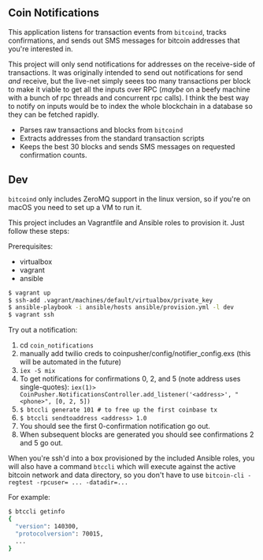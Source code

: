 ## Coin Notifications

This application listens for transaction events from `bitcoind`, tracks confirmations, and sends out SMS messages for bitcoin addresses that you're interested in.

This project will only send notifications for addresses on the receive-side of transactions. It was originally intended to send out notifications for send _and_ receive, but the live-net simply seees too many transactions per block to make it viable to get all the inputs over RPC (_maybe_ on a beefy machine with a bunch of rpc threads and concurrent rpc calls). I think the best way to notify on inputs would be to index the whole blockchain in a database so they can be fetched rapidly.

- Parses raw transactions and blocks from `bitcoind`
- Extracts addresses from the standard transaction scripts
- Keeps the best 30 blocks and sends SMS messages on requested confirmation counts.

## Dev

`bitcoind` only includes ZeroMQ support in the linux version, so if you're on macOS you need to set up a VM to run it.

This project includes an Vagrantfile and Ansible roles to provision it. Just follow these steps:

Prerequisites:
* virtualbox
* vagrant
* ansible

```bash
$ vagrant up
$ ssh-add .vagrant/machines/default/virtualbox/private_key
$ ansible-playbook -i ansible/hosts ansible/provision.yml -l dev
$ vagrant ssh
```

Try out a notification:

1. cd `coin_notifications`
2. manually add twilio creds to coinpusher/config/notifier_config.exs (this will be automated in the future)
3. `iex -S mix`
4. To get notifications for confirmations 0, 2, and 5 (note address uses single-quotes):
`iex(1)> CoinPusher.NotificationsController.add_listener('<address>', "<phone>", [0, 2, 5])`
5. `$ btccli generate 101 # to free up the first coinbase tx`
6. `$ btccli sendtoaddress <address> 1.0`
7. You should see the first 0-confirmation notification go out.
8. When subsequent blocks are generated you should see confirmations 2 and 5 go out.


When you're ssh'd into a box provisioned by the included Ansible roles, you will also have a command `btccli` which will execute against the active bitcoin network and data directory, so you don't have to use `bitcoin-cli -regtest -rpcuser= ... -datadir=...`

For example:

```bash
$ btccli getinfo
{
  "version": 140300,
  "protocolversion": 70015,
  ...
}
```


